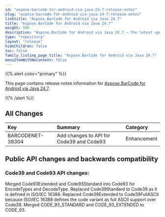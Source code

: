 ```yaml
---
id: "aspose-barcode-for-android-via-java-24-7-release-notes"
slug: "aspose-barcode-for-android-via-java-24-7-release-notes"
linktitle: "Aspose.BarCode for Android via Java 24.7"
title: "Aspose.BarCode for Android via Java 24.7"
weight: 900
description: "Aspose.BarCode for Android via Java 24.7 – the latest updates and fixes."
type: "repository"
layout: "release"
hideChildren: false
toc: false
family_listing_page_title: "Aspose.BarCode for Android via Java 24.7"
menuItemWithNoContent: false
---
```


{{% alert color="primary" %}} 

This page contains release notes information for [Aspose.BarCode for Android via Java 24.7](https://releases.aspose.com/barcode/androidjava/new-releases/aspose.barcode-for-android-via-java-24.7/).

{{% /alert %}} 
## **All Changes**

| **Key**          | **Summary**                                                                       | **Category** |
|:-----------------|:----------------------------------------------------------------------------------|:-------------|
|BARCODENET-38304|Add changes to API for Code39 and Code93|Enhancement|

## Public API changes and backwards compatibility

### Code39 and Code93 API changes:
Merged Code93Extended and Code93Standard into Code93 for EncodeTypes and DecodeType.
Replaced Code39Standard to Code39 as it is defined in ISO/IEC 16388.
Replaced Code39Extended to Code39FullASCII because ISO/IEC 16388 defines the code variant as full ASCII support over Code39.
Merged CODE_93_STANDARD and CODE_93_EXTENDED to CODE_93.
